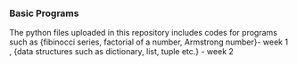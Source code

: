 ### Basic Programs
The python files uploaded in this repository includes codes for programs such as {fibinocci series, factorial of a number, Armstrong number}- week 1 , {data structures such as dictionary, list, tuple etc.} - week 2 
